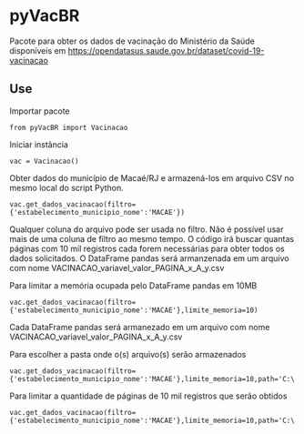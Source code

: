 # pyVacBR
Pacote para obter os dados de vacinação do Ministério da Saúde disponíveis em https://opendatasus.saude.gov.br/dataset/covid-19-vacinacao

## Use
Importar pacote
```
from pyVacBR import Vacinacao
```
Iniciar instância
```
vac = Vacinacao()
```
Obter dados do município de Macaé/RJ e armazená-los em arquivo CSV no mesmo local do script Python.
```
vac.get_dados_vacinacao(filtro={'estabelecimento_municipio_nome':'MACAE'})
```
Qualquer coluna do arquivo pode ser usada no filtro. Não é possível usar mais de uma coluna de filtro ao mesmo tempo.
O código irá buscar quantas páginas com 10 mil registros cada forem necessárias para obter todos os dados solicitados.
O DataFrame pandas será armanzenada em um arquivo com nome VACINACAO_variavel_valor_PAGINA_x_A_y.csv

Para limitar a memória ocupada pelo DataFrame pandas em 10MB
```
vac.get_dados_vacinacao(filtro={'estabelecimento_municipio_nome':'MACAE'},limite_memoria=10)
```
Cada DataFrame pandas será armanezado em um arquivo com nome VACINACAO_variavel_valor_PAGINA_x_A_y.csv

Para escolher a pasta onde o(s) arquivo(s) serão armazenados
```
vac.get_dados_vacinacao(filtro={'estabelecimento_municipio_nome':'MACAE'},limite_memoria=10,path='C:\')
```
Para limitar a quantidade de páginas de 10 mil registros que serão obtidos
```
vac.get_dados_vacinacao(filtro={'estabelecimento_municipio_nome':'MACAE'},limite_memoria=10,path='C:\',paginas=2)
```